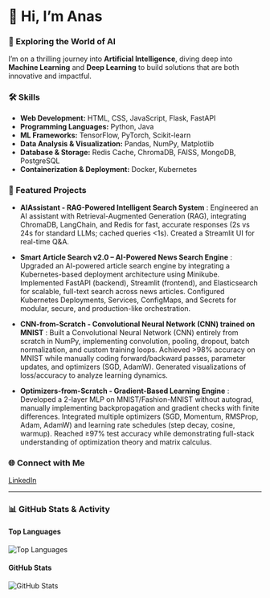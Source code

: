 # 👋 Hi, I’m Anas

### 🌌 Exploring the World of AI
I’m on a thrilling journey into **Artificial Intelligence**, diving deep into **Machine Learning** and **Deep Learning** to build solutions that are both innovative and impactful.

### 🛠️ Skills
- **Web Development:** HTML, CSS, JavaScript, Flask, FastAPI
- **Programming Languages:** Python, Java
- **ML Frameworks:** TensorFlow, PyTorch, Scikit-learn
- **Data Analysis & Visualization:** Pandas, NumPy, Matplotlib
- **Database & Storage:** Redis Cache, ChromaDB, FAISS, MongoDB, PostgreSQL
- **Containerization & Deployment:** Docker, Kubernetes
 
 

### 🔭 Featured Projects

- **AIAssistant - RAG-Powered Intelligent Search System** : Engineered an AI assistant with Retrieval-Augmented Generation (RAG), integrating ChromaDB, LangChain, and Redis for fast, accurate responses (2s vs 24s for standard LLMs; cached queries <1s). Created a Streamlit UI for real-time Q&A.
  
- **Smart Article Search v2.0 – AI-Powered News Search Engine** : Upgraded an AI-powered article search engine by integrating a Kubernetes-based deployment architecture using Minikube. Implemented FastAPI (backend), Streamlit (frontend), and Elasticsearch for scalable, full-text search across news articles. Configured Kubernetes Deployments, Services, ConfigMaps, and Secrets for modular, secure, and production-like orchestration.

- **CNN-from-Scratch - Convolutional Neural Network (CNN) trained on MNIST** : Built a Convolutional Neural Network (CNN) entirely from scratch in NumPy, implementing convolution, pooling, dropout, batch normalization, and custom training loops. Achieved >98% accuracy on MNIST while manually coding forward/backward passes, parameter updates, and optimizers (SGD, AdamW). Generated visualizations of loss/accuracy to analyze learning dynamics.

- **Optimizers-from-Scratch - Gradient-Based Learning Engine** : Developed a 2-layer MLP on MNIST/Fashion-MNIST without autograd, manually implementing backpropagation and gradient checks with finite differences. Integrated multiple optimizers (SGD, Momentum, RMSProp, Adam, AdamW) and learning rate schedules (step decay, cosine, warmup). Reached ≥97% test accuracy while demonstrating full-stack understanding of optimization theory and matrix calculus.
  
### 🌐 Connect with Me
[LinkedIn](https://www.linkedin.com/in/anas-limem-2b01702b1/)

---

### 📊 GitHub Stats & Activity

#### Top Languages  
![Top Languages](https://github-readme-stats.vercel.app/api/top-langs/?username=anaslimem&layout=compact&theme=radical)

#### GitHub Stats  
![GitHub Stats](https://github-readme-stats.vercel.app/api?username=anaslimem&show_icons=true&theme=radical)


